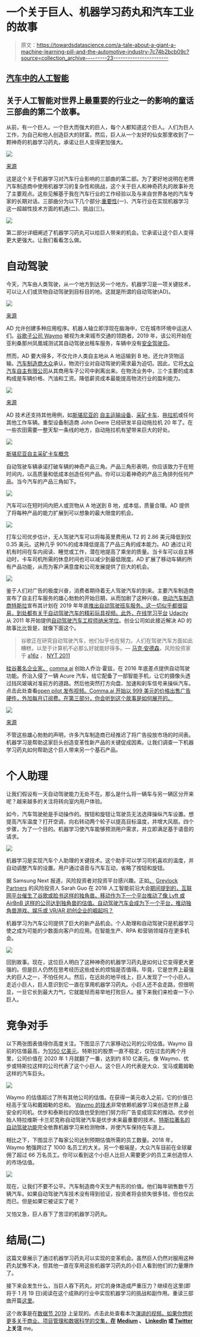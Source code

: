 # 一个关于巨人、机器学习药丸和汽车工业的故事

> 原文：<https://towardsdatascience.com/a-tale-about-a-giant-a-machine-learning-pill-and-the-automotive-industry-7c74b2bcb09c?source=collection_archive---------23----------------------->

## [汽车中的人工智能](https://towardsdatascience.com/tagged/ai-in-automotive)

## 关于人工智能对世界上最重要的行业之一的影响的童话三部曲的第二个故事。

从前，有一个巨人。一个巨大而强大的巨人，每个人都知道这个巨人。人们为巨人工作，为自己和他人创造巨大的财富。然后，巨人从一个友好的仙女那里收到了一颗神奇的机器学习药丸，承诺让巨人变得更加强大。

![](img/083fc2f3b86ad000a76419882ad70d36.png)

[来源](https://wallpaperaccess.com/vintage-sci-fi-robot)

这是这个关于机器学习对汽车行业影响的三部曲的第二部。为了更好地说明在老牌汽车制造商中使用机器学习的复杂性和挑战，这个关于巨人和神奇药丸的故事补充了主要观点。这些见解基于我在汽车行业的工作经验以及与来自世界各地的汽车专家的长期对话。三部曲分为以下几个部分:[重要性](/a-tale-about-a-giant-a-machine-learning-pill-and-the-automotive-industry-part-i-299a9ad5653f)(一)、汽车行业在实现机器学习这一超越性技术方面的机遇(二)、挑战(三)。

![](img/a3c66630c1a711f99d31f6514b18574b.png)

第二部分详细阐述了机器学习药丸可以给巨人带来的机会。它承诺让这个巨人变得更大更强大。让我们看看怎么做。

# 自动驾驶

今天，汽车由人类驾驶，从一个地方到达另一个地方。机器学习是一项关键技术，可以让人们或货物自动驾驶到目标目的地。这就是所谓的自动驾驶(AD)。

![](img/a8b47ee55c9e23b0e9de6e664f2e502a.png)

[来源](https://www.flickr.com/photos/zombieite/41307386844)

AD 允许创建多种应用程序。机器人轴立即浮现在脑海中，它在城市环境中运送人们。[谷歌子公司 Waymo](https://waymo.com/) 被视为未来城市交通的领跑者。2019 年，该公司开始在亚利桑那州凤凰城测试其自动驾驶出租车服务，车辆中没有[安全驾驶员](https://waymo.com/journey/)。

然而，AD 要大得多，不仅允许人类自主地从 A 地运输到 B 地，还允许货物运输。[汽车制造商大众](https://www.volkswagen.com/)承认，物流行业对自动驾驶的需求最为迫切。因此，它将[大众汽车自主有限公司](https://www.ft.com/content/f646649a-f8d0-11e9-a354-36acbbb0d9b6)从其商用车子公司中剥离出来。在物流业务中，三个主要的成本构成是车辆价格、汽油和工资。降低薪资成本最能提高物流行业的盈利能力。

![](img/49e49fde376ec9962fc62921f0c82815.png)

[来源](http://truckingresearch.org/wp-content/uploads/2018/10/ATRI-Operational-Costs-of-Trucking-2018.pdf)

AD 技术还支持其他用例，如[斯堪尼亚的](https://www.scania.com/group/en/section/about-scania/) [自主运输设备](https://www.scania.com/group/en/autonomous-transport-solutions/)、[采矿卡车](https://www.scania.com/group/en/a-new-cabless-concept-revealing-scania-axl/)、[拖拉机](https://www.asirobots.com/farming/)或任何其他工作车辆。重型设备制造商 John Deere 已经研发半自动拖拉机 20 年了。在一些农田需要一整天犁一条线的地方，自动拖拉机有望带来巨大的好处。

![](img/3267905bc7ff7ce2c128fc87533512fb.png)

[斯堪尼亚自主采矿卡车概念](https://www.scania.com/group/en/a-new-cabless-concept-revealing-scania-axl/)

自动驾驶车辆承诺打破车辆的神奇产品三角。产品三角形表明，你应该致力于在短时间内，以高质量和低成本创造任何产品。你可以沿着神奇的产品三角排列任何产品。当今汽车的产品三角如下。

![](img/cfd027041e0d6a53421581deca8fc932.png)

汽车可以在短时间内把人或货物从 A 地送到 B 地，成本低，质量合理。AD 提供了将每种产品的能力扩展到可以想象的最大限度的机会。

![](img/fb900f44340993863b34d90562c51462.png)

打车公司优步估计，无人驾驶汽车可以将每英里费用从 T2 的 2.86 美元降低到仅 0.35 美元。这种几乎 90%的成本降低提高了产品三角的成本能力。AD 通过让司机有时间在车内阅读、睡觉或工作，潜在地提高了乘坐的质量。当卡车可以自主移动时，卡车司机所需的休息时间也可以减少到最低限度。AD 扩展了移动车辆的所有产品功能，从而为客户满意度和公司发展提供了巨大的机会。

![](img/a342d4e8c6ef84d49041980ed983fb78.png)

鉴于人们对广告的极度兴奋，消费者期待着无人驾驶汽车的到来。主要汽车制造商宣布了自主打车服务的雄心勃勃的开始日期，从而加剧了这种兴奋。[电动汽车制造商特斯拉](https://www.tesla.com/)宣布其计划在 2019 年年底[推出自动驾驶班车服务。这一切似乎都很容易，到处都有关于自动驾驶汽车的精彩玩具视频。此外，在线学习平台](https://fortune.com/2019/11/20/tesla-full-self-driving-car-tsla-stock/) [Udacity](https://www.udacity.com/) 从 2011 年开始提供[自动驾驶汽车工程师纳米学位](https://www.udacity.com/course/self-driving-car-engineer-nanodegree--nd013)。创业公司如此接近解决 AD 的故事比比皆是，就像下面这个。

> 谷歌正在研究自动驾驶汽车，他们似乎也在努力。人们在驾驶汽车方面如此糟糕，以至于计算机不必那么好就能好得多。— [马克·安德森](https://twitter.com/pmarca?lang=de)，风险投资家于 [a16z](https://a16z.com/) ， [NYT 2011](https://www.nytimes.com/2011/07/10/magazine/marc-andreessen-on-the-dot-com-bubble.html)

[硅谷著名企业家、](https://www.linkedin.com/in/george-hotz-b3866476/) [comma ai](https://medium.com/u/330bac69b283?source=post_page-----7c74b2bcb09c--------------------------------) 创始人乔治·霍兹，在 2016 年底差点提供自动驾驶功能。乔治入侵了一辆 Acure 汽车，给它配备了一部智能手机，让它的摄像头透过挡风玻璃对准前方的道路。然后他突然打方向盘、加速和刹车信号来操纵汽车。点击此处查看[open pilot 发布视频。Comma.ai 开始以 999 美元的价格出售广告硬件，外加每月订阅费。在第三部分，你会听到这个故事是如何展开的。](https://www.youtube.com/watch?v=9TDi0BHgXyo&t=12s)

![](img/d0d61364c8819225d75880ab98e7ef6e.png)

[来源](https://www.facebook.com/commadotai/)

不管这些雄心勃勃的声明，许多汽车制造商已经推迟了将广告投放市场的时间表。机器学习是帮助这家巨头创造变革性新产品的关键促成因素。让我们调查一下机器学习药丸如何帮助这个巨人带来另一个基石产品。

# 个人助理

让我们假设有一天自动驾驶能力无处不在。那么是什么将一辆车与另一辆区分开来呢？越来越多的关注将转向室内用户体验。

如今，汽车驾驶舱是手动操作的。按钮和旋钮让驾驶员无法选择操纵汽车设置。想提高汽车温度？打开空调，向右转动两个轮子以提高目标温度，并增大风扇。四个步骤，为了一个目的。机器学习使汽车能够预测用户需求，并立即满足基于语音的请求。

![](img/d9cdb8e20fb296aed1d4c1b995bdd696.png)

机器学习是实现汽车个人助理的关键技术。这个助手可以学习司机喜欢的温度，并自动调整汽车的设置。用户通过语音与汽车互动，省略了按钮和旋钮。

据 Samsung Next 报道，风险投资者对投资平台感兴趣。正如[、](https://www.linkedin.com/in/sarahxguo/) [Greylock Partners](https://www.greylock.com/) 的风险投资人 Sarah Guo 在 2018 人工智能前沿大会[期间提到的，互联网平台催生了谷歌或脸书这样的独角兽。移动作为下一个平台推动了像 Lyft 或 AirBnB 这样的公司达到独角兽的估值。自动驾驶汽车会成为下一个平台，推动独角兽游戏、娱乐或 VR/AR 初创企业的崛起吗？](https://aifrontiers.com/schedule/)

机器学习为汽车公司提供了巨大的新产品机会。个人助理和自动驾驶只是机器学习使之成为可能的少数面向客户的应用。在智能生产、RPA 和营销领域存在更多机会。

![](img/5cd33fa4e584e6de0679656793347450.png)

回到故事。现在，这位巨人明白了这种神奇的机器学习药丸是如何让它变得更大更强的。但是巨人仍然在思考经历这些成长的烦恼是否值得。毕竟，它是世界上最强大的巨人之一，不怕任何人。然后，在远处的地平线上，巨人发现了一个小巨人。走近小巨人，巨人意识到它一直在享用机器学习药丸。小巨人还不会走路，但很明显，一旦它长到最大力气，它就能轻而易举地打败巨人。接下来我们来检查一下小巨人。

# 竞争对手

以下两张图表值得你高度关注。下图显示了六家移动公司的公司估值。Waymo 目前的估值最高，为[1050 亿美元](https://www.cnbc.com/2019/09/27/waymo-valuation-cut-40percent-by-morgan-stanley-to-105-billion.html)。特斯拉的股票一直不稳定，仅在过去的两个月里，公司价值在 2020 年 1 月就翻了一番，达到约 810 亿美元。像 Waymo、优步或特斯拉这样的公司代表了这个小巨人。这个巨人的代表是大众、宝马或戴姆勒这样的汽车巨头。

![](img/50fe06218730c43f49e5d73e44b240ab.png)

Waymo 的估值超过了所有其他公司的估值。在获得一美元收入之前，它的价值已经高于宝马和戴姆勒的总和。 [Waymo 的技术](https://www.theverge.com/2018/5/9/17307156/google-waymo-driverless-cars-deep-learning-neural-net-interview)非常依赖机器学习来创造世界上最安全的司机。优步和泰斯拉的估值也受到他们努力将广告变成现实的推动。优步创始人特拉维斯·卡兰尼克称自动驾驶汽车是优步未来最重要的技术。[特斯拉著名的自动驾驶功能](https://electrek.co/2019/11/11/tesla-train-neural-networks-self-driving-video/)完全依靠机器学习来检测物体，并使汽车保持在车道上。

相比之下，下图显示了每家公司达到预期估值所需的员工数量。2018 年，Waymo 勉强跨过了 1000 名员工的大关。另一个极端是，大众汽车目前在全球雇佣了超过 66 万名员工。你可以看到这个小巨人比巨人需要更少的员工来创造惊人的市场估值。

![](img/9c28854ffe1f564dd4044637340adbc1.png)

现在，让我们不要不公平。汽车制造商今天生产有形的价值。他们每年销售数千万辆汽车。如果自动驾驶汽车技术没有得到验证，投资者将会损失很多钱，但也仅此而已。但是如果它被证实了呢？

又怕又急，巨人吞下了苦涩的机器学习药丸。

# 结局(二)

这篇文章展示了通过机器学习药丸可以实现的变革机会。虽然巨人仍然对服用这种药丸犹豫不决，但其他一直在享用这些机器学习药丸的小巨人看到他们的力量爆炸了。

接下来会发生什么，当巨人吞下药丸，对它的身体造成严重压力？继续在这里(即将于 1 月 19 日)阅读在这个成熟的行业中实现机器学习的挑战和副作用。重读三部曲开篇[这里](/a-tale-about-a-giant-a-machine-learning-pill-and-the-automotive-industry-part-i-299a9ad5653f)。

这个故事是在[数据节 2019](https://www.datafestival.de/en/) 上呈现的。点击此处查看本次[演讲的视频。如果你想听更多关于商业、项目管理和数据科学的交集，**在**](https://youtu.be/kwcnHFPjGo0) **[Medium](https://medium.com/@janzawadzki) 、 [LinkedIn](https://www.linkedin.com/in/jan-zawadzki/) 或 [Twitter](https://twitter.com/janmzawa) 上关注** me。